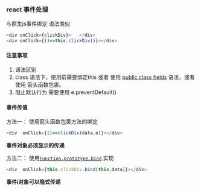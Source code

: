 ### react 事件处理
与原生js事件绑定 语法类似
```js
<div onClick={clickDiv}>   </div>
<div onClick={()=>this.clickDiv()}></div>
```

#### 注意事项
1.  语法区别 
2.  class 语法下，使用前需要绑定this 或者 使用 [public class fields](https://babeljs.io/docs/plugins/transform-class-properties/) 语法，或者使用 箭头函数包裹。
3.  阻止默认行为 需要使用 e.preventDefault()


#### 事件传值
方法一：
使用箭头函数包裹方法的绑定
```js
<div  onClick={()=>clickDiv(data,e)}></div>
```
**事件对象必须显示的传递**

方法二：
使用[`Function.prototype.bind`](https://developer.mozilla.org/en-US/docs/Web/JavaScript/Reference/Global_objects/Function/bind) 实现

```js
<div  onClick={this.clickDiv.bind(this,data)}></div>
```
**事件i对象可以隐式传递**
    
